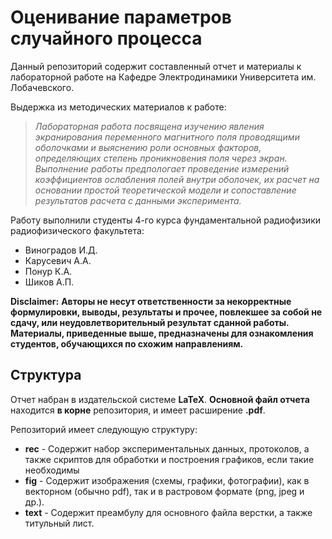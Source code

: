 # Оценивание параметров случайного процесса

Данный репозиторий содержит составленный отчет и материалы к лабораторной работе на Кафедре Электродинамики Университета им. Лобачевского.

 
Выдержка из методических материалов к работе:
> *Лабораторная работа посвящена изучению явления экранирования переменного магнитного поля проводящими оболочками и
> выяснению роли основных факторов, определяющих степень проникновения поля через экран. Выполнение работы предпологает
> проведение измерений коэффициентов ослабления полей внутри оболочек, их расчет на основании простой теоретической модели и сопоставление результатов расчета с данными эксперимента.*

Работу выполнили студенты 4-го курса фундаментальной радиофизики радиофизического факультета:
 - Виноградов И.Д.
 - Карусевич А.А.
 - Понур К.А.
 - Шиков А.П.


**Disclaimer:**
**Авторы не несут ответственности за некорректные формулировки, выводы, результаты и прочее, повлекшее за собой не сдачу, или неудовлетворительный результат сданной работы. Материалы, приведенные выше, предназначены для ознакомления студентов, обучающихся по схожим направлениям.**

## Структура
Отчет набран в издательской системе **LaTeX**. 
**Основной файл отчета** находится **в корне** репозитория, и имеет
расширение **.pdf**.

Репозиторий имеет следующую структуру:
- **rec** - Содержит набор экспериментальных данных, протоколов, а также скриптов для обработки и построения графиков,
  если такие необходимы
- **fig** - Содержит изображения (схемы, графики, фотографии), как в векторном (обычно pdf), так и в растровом формате
  (png, jpeg и др.).
- **text** - Содержит преамбулу для основного файла верстки, а также титульный лист.
